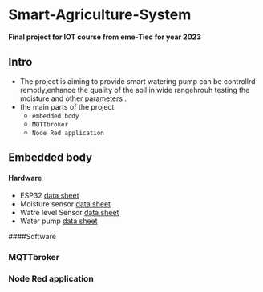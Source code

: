 # Smart-Agriculture-System
**Final project for IOT course from **eme-Tiec** for year 2023** 
## Intro
* The project is aiming to provide smart watering pump can be controllrd remotly,enhance the quality of the soil in wide rangehrouh testing the moisture and other parameters .
* the main parts of the project
  *  `embedded body`
  * `MQTTbroker`
  * `Node Red application`
 
## Embedded body
#### Hardware
  * ESP32
  [data sheet](https://www.mpja.com/download/35227cpdata.pdf)
  * Moisture sensor
  [data sheet](https://makerselectronics.com/product/soil-moisture-sensor)
  * Watre level Sensor
  [data sheet](https://makerselectronics.com/product/vertical-water-level-sensor-float-switch)
  * Water pump
  [data sheet](https://makerselectronics.com/product/vertical-submersible-water-pump-5v)

####Software
      

### MQTTbroker
### Node Red application
 
